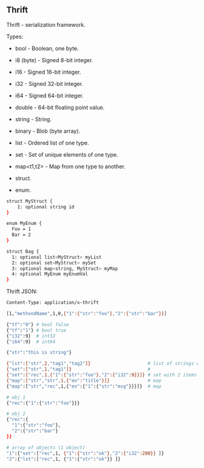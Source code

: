 Thrift
-

Thrift - serialization framework.

Types:
* bool - Boolean, one byte.
* i8 (byte) - Signed 8-bit integer.
* i16 - Signed 16-bit integer.
* i32 - Signed 32-bit integer.
* i64 - Signed 64-bit integer.
* double - 64-bit floating point value.
* string - String.
* binary - Blob (byte array).
* list<t1> - Ordered list of one type.
* set<t1> - Set of unique elements of one type.
* map<t1,t2> - Map from one type to another.

* struct.
* enum.

````sh
struct MyStruct {
    1: optional string id
}

enum MyEnum {
  Foo = 1
  Bar = 2
}

struct Bag {
  1: optional list<MyStruct> myList
  2: optional set<MyStruct> mySet
  3: optional map<string, MyStruct> myMap
  4: optional MyEnum myEnumVal
}
````

Thrift JSON:
````sh
Content-Type: application/x-thrift

[1,"methondName",1,0,{"1":{"str":"foo"},"2":{"str":"bar"}}]

{"tf":"0"} # bool false
{"tf":"1"} # bool true
{"i32":9}  # int32
{"i64":9}  # int64

{"str":"this is string"}

{"lst":["str",2,"tag1","tag2"]}                     # list of strings with length 2
{"set":["str",1,"tag1"]}                            #
{"set":["rec",1,{"1":{"str":"foo"},"2":{"i32":9}}]} # set with 2 items
{"map":["str","str",1,{"en":"title"}]}              # map
{"map":["str","rec",1,{"en":{"1":{"str":"msg"}}}]}  # map

# obj 1
{"rec":{"1":{"str":"foo"}}}

# obj 2
{"rec":{
  "1":{"str":"foo"},
  "2":{"str":"bar"}
}}

# array of objects (1 object)
"1":{"set":["rec",1, {"1":{"str":"ok"},"2":{"i32":200}} ]}
"2":{"lst":["rec",1, {"1":{"str":"ok"}} ]}
````
